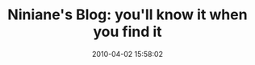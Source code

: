 ---
date: 2010-04-02 15:58:02
link:
  source: delicious
  source_url: https://del.icio.us/roytang
  text: 'Niniane''s Blog: you''ll know it when you find it'
  url: http://niniane.blogspot.com/2010/01/youll-know-it-when-you-find-it.html
slug: niniane-s-blog-you-ll-know-it-when-you-find-it
source: delicious
tags:
- to-watch
- video
title: 'Niniane''s Blog: you''ll know it when you find it'
---
